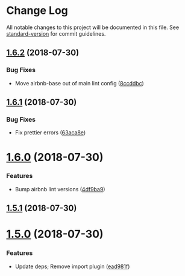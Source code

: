 # Change Log

All notable changes to this project will be documented in this file. See [standard-version](https://github.com/conventional-changelog/standard-version) for commit guidelines.

<a name="1.6.2"></a>
## [1.6.2](https://github.com/sappira-inc/eslint-config-sappira/compare/v1.6.1...v1.6.2) (2018-07-30)


### Bug Fixes

* Move airbnb-base out of main lint config ([8ccddbc](https://github.com/sappira-inc/eslint-config-sappira/commit/8ccddbc))



<a name="1.6.1"></a>
## [1.6.1](https://github.com/sappira-inc/eslint-config-sappira/compare/v1.6.0...v1.6.1) (2018-07-30)


### Bug Fixes

* Fix prettier errors ([63aca8e](https://github.com/sappira-inc/eslint-config-sappira/commit/63aca8e))



<a name="1.6.0"></a>
# [1.6.0](https://github.com/sappira-inc/eslint-config-sappira/compare/v1.5.0...v1.6.0) (2018-07-30)


### Features

* Bump airbnb lint versions ([4df9ba9](https://github.com/sappira-inc/eslint-config-sappira/commit/4df9ba9))



<a name="1.5.1"></a>
## [1.5.1](https://github.com/sappira-inc/eslint-config-sappira/compare/v1.5.0...v1.5.1) (2018-07-30)



<a name="1.5.0"></a>
# [1.5.0](https://github.com/sappira-inc/eslint-config-sappira/compare/v1.4.0...v1.5.0) (2018-07-30)


### Features

* Update deps; Remove import plugin ([ead981f](https://github.com/sappira-inc/eslint-config-sappira/commit/ead981f))
